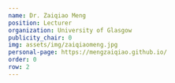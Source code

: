 ```yaml
---
name: Dr. Zaiqiao Meng
position: Lecturer
organization: University of Glasgow
publicity_chair: 0
img: assets/img/zaiqiaomeng.jpg
personal-page: https://mengzaiqiao.github.io/
order: 0
row: 2
---
```

